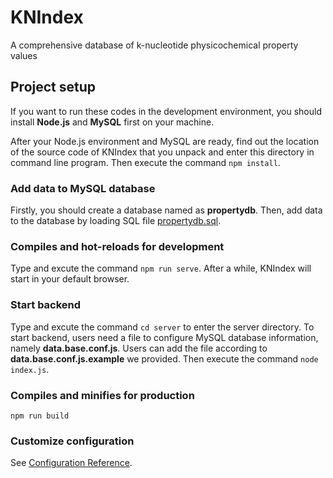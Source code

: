 # KNIndex
A comprehensive database of k-nucleotide physicochemical property values

## Project setup
If you want to run these codes in the development environment, you should install **Node.js** and **MySQL** first on your machine.

After your Node.js environment and MySQL are ready, find out the location of the source code of KNIndex that you unpack and enter this directory in command line program. Then execute the command `npm install`.

### Add data to MySQL database
Firstly, you should create a database named as **propertydb**. Then, add data to the database by loading SQL file [propertydb.sql](https://github.com/wyzhang0401/KNIndex/blob/master/properties/propertydb.sql).

### Compiles and hot-reloads for development
Type and excute the command `npm run serve`. After a while, KNIndex will start in your default browser.

### Start backend
Type and excute the command `cd server` to enter the server directory. To start backend, users need a file to configure MySQL database information, namely **data.base.conf.js**. Users can add the file according to **data.base.conf.js.example** we provided. Then execute the command `node index.js`. 

### Compiles and minifies for production
```
npm run build
```
### Customize configuration
See [Configuration Reference](https://cli.vuejs.org/config/).
